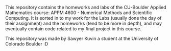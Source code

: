 This repository contains the homeworks and labs of the CU-Boulder Applied Mathematics course: APPM 4600 - Numerical Methods and Scientific Computing. 
It is sorted in to my work for the Labs (usually done the day of their assignment) and the homeworks (tend to be more in depth), and may eventually contain
code related to my final project in this course.

This repository was made by Sawyer Kuvin a student at the University of Colorado Boulder :D
